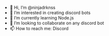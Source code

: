 - 👋 Hi, I’m @ninjadrknss
- 👀 I’m interested in creating discord bots
- 🌱 I’m currently learning Node.js
- 💞️ I’m looking to collaborate on any discord bot
- 📫 How to reach me: Discord

<!---
ninjadrknss/ninjadrknss is a ✨ special ✨ repository because its `README.md` (this file) appears on your GitHub profile.
You can click the Preview link to take a look at your changes.
--->

